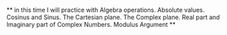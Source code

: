 ** in this time I will practice with Algebra operations.
Absolute values.
Cosinus and Sinus.
The Cartesian plane.
The Complex plane.
Real part and Imaginary part of Complex Numbers.
Modulus
Argument **
